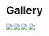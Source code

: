 # Gallery

<img src="https://github.com/StefanPeev/scada/blob/master/images/Scada_Local_Cyrillic-RUS.jpg" />

<img src="https://github.com/StefanPeev/scada/blob/master/images/Scada_Local_Cyrillic-BGR.jpg" />

<img src="https://github.com/StefanPeev/scada/blob/master/images/Scada_Local_Cyrillic-SRB.jpg" />

<img src="https://github.com/StefanPeev/scada/blob/master/images/Scada_Local_Cyrillic-MKD.jpg" />

